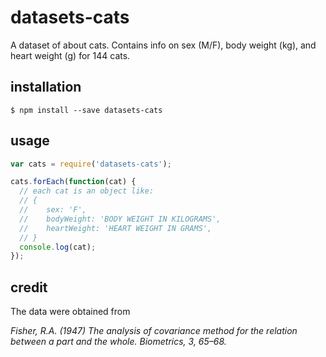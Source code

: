 # datasets-cats
A dataset of about cats. Contains info on sex (M/F), body weight (kg), and heart weight (g) for 144 cats.

## installation

```
$ npm install --save datasets-cats
```
## usage

```js
var cats = require('datasets-cats');

cats.forEach(function(cat) {
  // each cat is an object like:
  // {
  //    sex: 'F',
  //    bodyWeight: 'BODY WEIGHT IN KILOGRAMS',
  //    heartWeight: 'HEART WEIGHT IN GRAMS',
  // }
  console.log(cat);
});

```

## credit

The data were obtained from

*Fisher, R.A. (1947) The analysis of covariance method for the relation between a part and the whole. Biometrics, 3, 65–68.*
